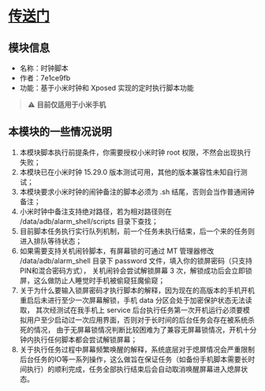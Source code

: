 # [传送门](https://github.com/7e1ce9fb/AlarmShell)

## 模块信息
- 名称：时钟脚本
- 作者：7e1ce9fb
- 功能：基于小米时钟和 Xposed 实现的定时执行脚本功能

> ⚠️ **目前仅适用于小米手机**

## 本模块的一些情况说明
1. 本模块脚本执行前提条件，你需要授权小米时钟 root 权限，不然会出现执行失败；
2. 本模块已在小米时钟 15.29.0 版本测试可用，其他的版本兼容性未知自行测试；
3. 本模块要求小米时钟的闹钟备注的脚本必须为 .sh 结尾，否则会当作普通闹钟备注；
4. 小米时钟中备注支持绝对路径，若为相对路径则在 /data/adb/alarm_shell/scripts 目录下查找；
5. 目前脚本任务执行实行队列机制，前一个任务未执行结束，后一个来的任务则进入排队等待状态；
6. 如果需要支持关机闹铃脚本，有屏幕锁的可通过 MT 管理器修改 /data/adb/alarm_shell 目录下 password 文件，填入你的锁屏密码（只支持PIN和混合密码方式），
   关机闹铃会尝试解锁屏幕 3 次，解锁成功后会立即锁屏，这么做防止人睡觉时手机被偷窥狂魔偷窥；
7. 关于为什么要输入锁屏密码才执行脚本的解释，因为现在的高版本的手机开机重启后未进行至少一次屏幕解锁，手机 data 分区会处于加密保护状态无法读取，
   其次经测试在我手机上 service 后台执行任务第一次开机运行必须要模拟用户至少启动过一次应用界面，否则对于长时间的后台任务会存在被系统杀死的情况，
   由于无屏幕锁情况判断比较困难为了兼容无屏幕锁情况，开机十分钟内执行任何脚本都会尝试解锁屏幕；
8. 关于执行任务过程中屏幕频繁唤醒的解释，系统底层对于熄屏情况会严重限制后台任务的IO等一系列操作，这么做旨在保证任务（如备份手机脚本需要长时间执行）的顺利完成，任务全部执行结束后会自动取消唤醒屏幕进入熄屏状态。
